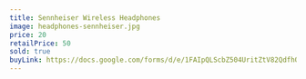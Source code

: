 ```yaml
---
title: Sennheiser Wireless Headphones
image: headphones-sennheiser.jpg
price: 20
retailPrice: 50
sold: true
buyLink: https://docs.google.com/forms/d/e/1FAIpQLScbZ504UritZtV82QdfhQuVMZgGHU2o9nqQIv8dhNlFesLBEw/viewform?entry.1902462749=Headphones+Sennheiser
---
```


